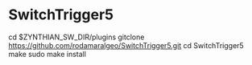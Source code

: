 # SwitchTrigger5

cd $ZYNTHIAN_SW_DIR/plugins
gitclone https://github.com/rodamaralgeo/SwitchTrigger5.git
cd SwitchTrigger5
make
sudo make install

